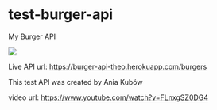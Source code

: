 # test-burger-api
My Burger API

<img src="https://media.oneman.gr/onm-images/burger-38.jpg">

Live API url: https://burger-api-theo.herokuapp.com/burgers

This test API was created by Ania Kubów

video url: https://www.youtube.com/watch?v=FLnxgSZ0DG4

